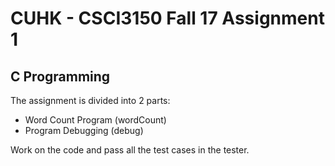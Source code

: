# CUHK - CSCI3150 Fall 17 Assignment 1

## C Programming

The assignment is divided into 2 parts:

- Word Count Program (wordCount)
- Program Debugging (debug)

Work on the code and pass all the test cases in the tester.


